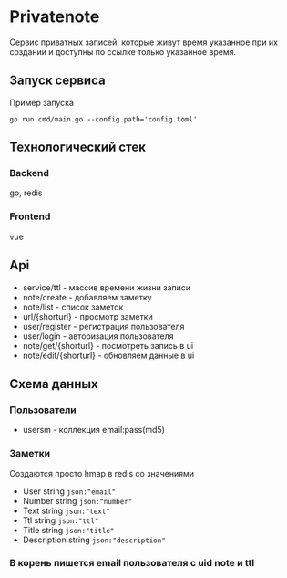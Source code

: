 # Privatenote

Сервис приватных записей, которые живут время указанное при их создании и доступны по ссылке только указанное время.

## Запуск сервиса
Пример запуска
```
go run cmd/main.go --config.path='config.toml'
```
## Технологический стек

### Backend
go, redis
### Frontend
vue

## Api
- service/ttl - массив времени жизни записи
- note/create - добавляем заметку
- note/list - список заметок
- url/{shorturl} - просмотр заметки
- user/register - регистрация пользователя
- user/login - авторизация пользователя
- note/get/{shorturl} - посмотреть запись в ui
- note/edit/{shorturl} - обновляем данные  в ui

## Схема данных

### Пользователи
- usersm - коллекция email:pass(md5)
### Заметки
Создаются просто hmap в redis со значениями
- User        string `json:"email"`
- Number      string `json:"number"`
- Text        string `json:"text"`
- Ttl         string `json:"ttl"`
- Title       string `json:"title"`
- Description string `json:"description"`

### В корень пишется email пользователя с uid note и ttl